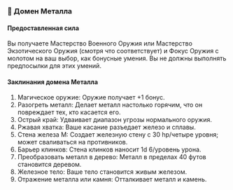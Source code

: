 ### 🔩 Домен Металла
#### Предоставленная сила
Вы получаете Мастерство Военного Оружия или Мастерство Экзотического Оружия (смотря что
соответствует) и Фокус Оружия с молотом на ваш выбор, как бонусные умения. Вы не должны выполнять предпосылки
для этих умений.
#### Заклинания домена Металла
1. Магическое оружие: Оружие получает +1 бонус.
2. Разогреть металл: Делает металл настолько горячим, что он повреждает тех, кто касается его.
3. Острый край: Удваивает диапазон угрозы нормального оружия.
4. Ржавая хватка: Ваше касание разъедает железо и сплавы.
5. Стена железа М: Создает железную стену с 30 hp/четыре уровня; может сваливаться на противников.
6. Барьер клинков: Стена клинков наносит 1d 6/уровень урона.
7. Преобразовать металл в дерево: Металл в пределах 40 футов становится деревом.
8. Железное тело: Ваше тело становится живым железом.
9. Отражение металла или камня: Отталкивает металл и камень.